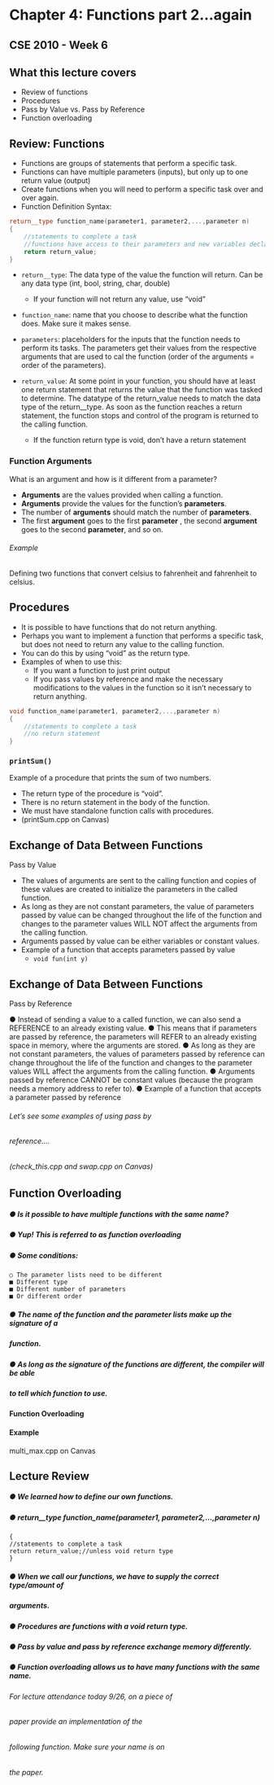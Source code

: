 # Chapter 4: Functions part 2...again

## CSE 2010 - Week 6


## What this lecture covers

- Review of functions
- Procedures
- Pass by Value vs. Pass by Reference
- Function overloading


## Review: Functions

- Functions are groups of statements that perform a specific task.
- Functions can have multiple parameters (inputs), but only up to one return value (output)
- Create functions when you will need to perform a specific task over and over again.
- Function Definition Syntax:

```c++
return__type function_name(parameter1, parameter2,...,parameter n)
{
	//statements to complete a task
	//functions have access to their parameters and new variables declared
	return return_value;
}
```
- `return__type`: The data type of the value the function will return. Can be any data type (int, bool, string, char, double)
	- If your function will not return any value, use “void”

- `function_name`: name that you choose to describe what the function does. Make sure it makes sense.

-  `parameters`: placeholders for the inputs that the function needs to perform its tasks. The parameters get their values from the respective arguments that are used to cal the function (order of the arguments = order of the parameters).

- `return_value`: At some point in your function, you should have at least one return statement that returns the value that the function was tasked to determine. The datatype of the return_value needs to match the data type of the return__type. As soon as the function reaches a return statement, the function stops and control of the program is returned to the calling function.
	- If the function return type is void, don’t have a return statement


### Function Arguments
What is an argument and how is it different from a parameter?

- **Arguments** are the values provided when calling a function.
- **Arguments** provide the values for the function’s **parameters**.
- The number of **arguments** should match the number of **parameters**.
- The first **argument** goes to the first **parameter** , the second **argument** goes to the second **parameter**, and so on.

###### Example
Defining two functions that convert celsius to fahrenheit and fahrenheit to celsius.


## Procedures

- It is possible to have functions that do not return anything.
- Perhaps you want to implement a function that performs a specific task, but does not need to return any value to the calling function.
- You can do this by using “void” as the return type.
- Examples of when to use this:
	- If you want a function to just print output
	- If you pass values by reference and make the necessary modifications to the values in the function so it isn’t necessary to return anything.

```c++
void function_name(parameter1, parameter2,...,parameter n)
{
	//statements to complete a task
	//no return statement
}
```

### `printSum()`

Example of a procedure that prints the
sum of two numbers.


- The return type of the procedure is “void”.
- There is no return statement in the body of the function.
- We must have standalone function calls with procedures.
- (printSum.cpp on Canvas)


## Exchange of Data Between Functions

Pass by Value


- The values of arguments are sent to the calling function and copies of these values are created to initialize the parameters in the called function.
- As long as they are not constant parameters, the value of parameters passed by value can be changed throughout the life of the function and changes to the parameter values WILL NOT affect the arguments from the calling function.
- Arguments passed by value can be either variables or constant values.
- Example of a function that accepts parameters passed by value
	- `void fun(int y)`


## Exchange of Data Between Functions

Pass by Reference

● Instead of sending a value to a called function, we can also send a REFERENCE to an already existing value.
● This means that if parameters are passed by reference, the parameters will REFER to an already existing space in
memory, where the arguments are stored.
● As long as they are not constant parameters, the values of parameters passed by reference can change
throughout the life of the function and changes to the parameter values WILL affect the arguments from the
calling function.
● Arguments passed by reference CANNOT be constant values (because the program needs a memory address to
refer to).
● Example of a function that accepts a parameter passed by reference


###### Let’s see some examples of using pass by

###### reference....

###### (check_this.cpp and swap.cpp on Canvas)


## Function Overloading

##### ● Is it possible to have multiple functions with the same name?

##### ● Yup! This is referred to as function overloading

##### ● Some conditions:

```
○ The parameter lists need to be different
■ Different type
■ Different number of parameters
■ Or different order
```
##### ● The name of the function and the parameter lists make up the signature of a

##### function.

##### ● As long as the signature of the functions are different, the compiler will be able

##### to tell which function to use.


#### Function Overloading

#### Example

multi_max.cpp on Canvas


## Lecture Review

##### ● We learned how to define our own functions.

##### ● return__type function_name(parameter1, parameter2,...,parameter n)

```
{
//statements to complete a task
return return_value;//unless void return type
}
```
##### ● When we call our functions, we have to supply the correct type/amount of

##### arguments.

##### ● Procedures are functions with a void return type.

##### ● Pass by value and pass by reference exchange memory differently.

##### ● Function overloading allows us to have many functions with the same name.


###### For lecture attendance today 9/26, on a piece of

###### paper provide an implementation of the

###### following function. Make sure your name is on

###### the paper.


